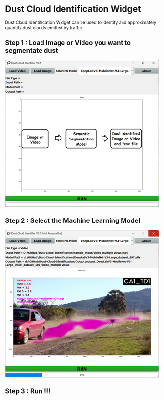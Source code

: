 # Dust Cloud Identification Widget
 Dust Cloud Identification Widget can be used to identify and approximately quantify dust clouds emitted by traffic.
 
## Step 1 : Load Image or Video you want to segmentate dust
![APP Screenshot 1](app_data/GUI_1.png)

## Step 2 : Select the Machine Learning Model

![APP Screenshot 2](app_data/GUI_2.png)

## Step 3 : Run !!!

